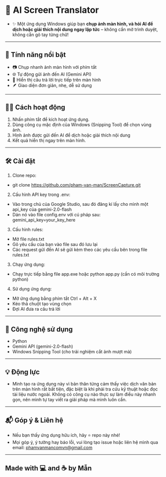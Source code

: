 # 📸 AI Screen Translator

- ✨ Một ứng dụng Windows giúp bạn **chụp ảnh màn hình, và hỏi AI để dịch hoặc giải thích nội dung ngay lập tức** – không cần mở trình duyệt, không cần gõ tay từng chữ!

---

## 🚀 Tính năng nổi bật

- 📷 Chụp nhanh ảnh màn hình với phím tắt
- 🌐 Tự động gửi ảnh đến AI (Gemini API)
- 💬 Hiển thị câu trả lời trực tiếp trên màn hình
- 🪶 Giao diện đơn giản, nhẹ, dễ sử dụng

---

## 🧑‍💻 Cách hoạt động

1. Nhấn phím tắt để kích hoạt ứng dụng.
2. Dùng công cụ mặc định của Windows (Snipping Tool) để chọn vùng ảnh.
3. Hình ảnh được gửi đến AI để dịch hoặc giải thích nội dung
4. Kết quả hiển thị ngay trên màn hình.

---

## 🛠 Cài đặt

1. Clone repo:
- git clone https://github.com/pham-van-man/ScreenCapture.git
2. Cấu hình API key trong .env:
- Vào trong chủ của Google Studio, sau đó đăng kí lấy cho mình một api_key của gemini-2.0-flash
- Dán nó vào file config.env với cú pháp sau: gemini_api_key=your_key_here
3. Cấu hình rules:
- Mở file rules.txt
- Gõ yêu cầu của bạn vào file sau đó lưu lại
- Các request gửi đến AI sẽ gửi kèm theo các yêu cầu bên trong file rules.txt
3. Chạy ứng dụng:
- Chạy trực tiếp bằng file app.exe hoặc python app.py (cần có môi trường python)
4. Sử dụng ứng dụng:
- Mở ứng dụng bằng phím tắt Ctrl + Alt + X
- Kéo thả chuột tạo vùng chọn
- Đợi AI đưa ra câu trả lời

---

## 🧩 Công nghệ sử dụng

- Python
- Gemini API (gemini-2.0-flash)
- Windows Snipping Tool (cho trải nghiệm cắt ảnh mượt mà)

---

## 💡 Động lực

- Mình tạo ra ứng dụng này vì bản thân từng cảm thấy việc dịch văn bản trên màn hình rất bất tiện, đặc biệt là khi phải tra cứu kỹ thuật hoặc đọc tài liệu nước ngoài. Không có công cụ nào thực sự làm điều này nhanh gọn, nên mình tự tay viết ra giải pháp mà mình luôn cần.

---

## 📬 Góp ý & Liên hệ

- Nếu bạn thấy ứng dụng hữu ích, hãy ⭐ repo này nhé!
- Mọi góp ý, ý tưởng hay báo lỗi, vui lòng tạo issue hoặc liên hệ mình qua email: phamvanmancomvn@gmail.com

---

## Made with 💻 and ☕ by Mẫn